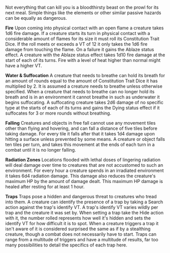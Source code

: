Not everything that can kill you is a bloodthirsty beast on the prowl for its next meal. Simple things like the elements or other similar passive hazards can be equally as dangerous.

**Fire**
	Upon coming into physical contact with an open flame a creature takes 1d6 fire damage. If a creature starts its turn in physical contact with a considerable amount of flames for its size it must roll its Constitution Trait Dice. If the roll meets or exceeds a VT of 12 it only takes the 1d6 fire damage from touching the flame. On a failure it gains the Ablaze status effect. A creature with the Ablaze status effect takes 1d10 fire damage at the start of each of its turns. Fire with a level of heat higher than normal might have a higher VT.

**Water & Suffocation**
	A creature that needs to breathe can hold its breath for an amount of rounds equal to the amount of Constitution Trait Dice it has multiplied by 2. It is assumed a creature needs to breathe unless otherwise specified. When a creature that needs to breathe can no longer hold its breath and is in an environment it cannot breathe in such as underwater it begins suffocating. A suffocating creature takes 2d6 damage of no specific type at the starts of each of its turns and gains the Dying status effect if it suffocates for 3 or more rounds without breathing.

**Falling**
	Creatures and objects in free fall cannot use any movement tiles other than flying and hovering, and can fall a distance of five tiles before taking damage. For every tile it falls after that it takes 1d4 damage upon hitting a surface unless prevented by some means. A creature or object falls ten tiles per turn, and takes this movement at the ends of each turn in a combat until it is no longer falling.

**Radiation Zones**
	Locations flooded with lethal doses of lingering radiation will deal damage over time to creatures that are not accustomed to such an environment. For every hour a creature spends in an irradiated environment it takes 6d4 radiation damage. This damage also reduces the creature's maximum HP by the amount of damage dealt. This maximum HP damage is healed after resting for at least 1 hour.

**Traps**
	Traps pose a hidden and dangerous threat to creatures who tread into them. A creature can identify the presence of a trap by taking a Search action against the trap's identify VT. A trap's identify VT varies wildly per trap and the creature it was set by. When setting a trap take the Hide action with it, the number rolled represents how well it's hidden and sets the identify VT for how difficult it is to spot. When a creature triggers a trap it isn't aware of it is considered surprised the same as if by a stealthing creature, though a combat does not necessarily have to start. Traps can range from a multitude of triggers and have a multitude of results, far too many possibilities to detail the specifics of each trap here.